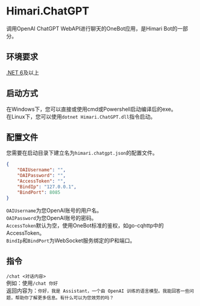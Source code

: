 # Himari.ChatGPT
调用OpenAI ChatGPT WebAPI进行聊天的OneBot应用，是Himari Bot的一部分。

## 环境要求
[.NET 6](https://dotnet.microsoft.com/en-us/download/dotnet/6.0)及以上  

## 启动方式
在Windows下，您可以直接或使用cmd或Powershell启动编译后的exe。  
在Linux下，您可以使用```dotnet Himari.ChatGPT.dll```指令启动。

## 配置文件
您需要在启动目录下建立名为```himari.chatgpt.json```的配置文件。
```json
{
	"OAIUsername": "",
	"OAIPassword": "",
	"AccessToken": "",
	"BindIp": "127.0.0.1",
	"BindPort": 8085
}
```

```OAIUsername```为您OpenAI账号的用户名。  
```OAIPassword```为您OpenAI账号的密码。  
```AccessToken```默认为空，使用OneBot标准的鉴权，如go-cqhttp中的AccessToken。  
```BindIp```和```BindPort```为WebSocket服务绑定的IP和端口。  

## 指令
```/chat <对话内容>```  
例如：使用```/chat 你好```   
返回内容为：```你好，我是 Assistant，一个由 OpenAI 训练的语言模型。我能回答一些问题，帮助你了解更多信息。有什么可以为您效劳的吗？```
